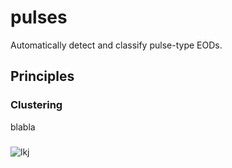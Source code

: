 ﻿# pulses
Automatically detect and classify pulse-type EODs.

## Principles

### Clustering
blabla
### 
![lkj](file:img/clustering.PNG)